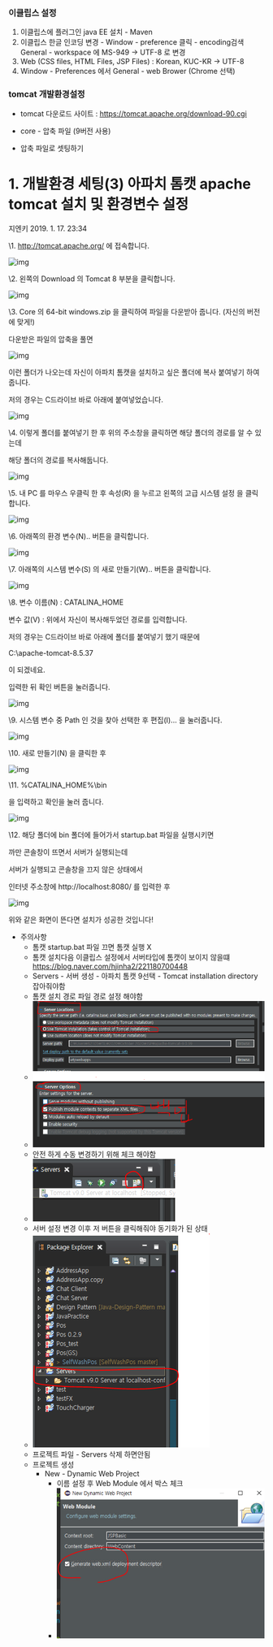 

### 이클립스 설정 

1. 이클립스에 플러그인 java EE 설치  - Maven 
2. 이클립스 한글 인코딩 변경 - Window - preference 클릭 - encoding검색 General - workspace 에 MS-949 -> UTF-8 로 변경 
3. Web (CSS files, HTML Files, JSP Files) : Korean, KUC-KR -> UTF-8
4. Window - Preferences 에서 General - web Brower (Chrome 선택)



### tomcat 개발환경설정

- tomcat 다운로드 사이트 : https://tomcat.apache.org/download-90.cgi 
- core - 압축 파일 (9버전 사용)

- 압축 파일로 셋팅하기 

# 1. 개발환경 세팅(3) 아파치 톰캣 apache tomcat 설치 및 환경변수 설정

지엔키 2019. 1. 17. 23:34



\1. http://tomcat.apache.org/ 에 접속합니다.



![img](https://t1.daumcdn.net/cfile/tistory/998ACC445C408F320C)





\2. 왼쪽의 Download 의 Tomcat 8 부분을 클릭합니다.



![img](https://t1.daumcdn.net/cfile/tistory/9988F9445C408F331E)



\3. Core 의 64-bit windows.zip 을 클릭하여 파일을 다운받아 줍니다. (자신의 버전에 맞게!)

다운받은 파일의 압축을 풀면 



![img](https://t1.daumcdn.net/cfile/tistory/9976BF445C408F3405)



이런 폴더가 나오는데 자신이 아파치 톰캣을 설치하고 싶은 폴더에 복사 붙여넣기 하여줍니다.

저의 경우는 C드라이브 바로 아래에 붙여넣었습니다.



![img](https://t1.daumcdn.net/cfile/tistory/99F762445C408F3409)





\4. 이렇게 폴더를 붙여넣기 한 후 위의 주소창을 클릭하면 해당 폴더의 경로를 알 수 있는데

해당 폴더의 경로를 복사해둡니다.



![img](https://t1.daumcdn.net/cfile/tistory/99D27B445C408F3401)





\5. 내 PC 를 마우스 우클릭 한 후 속성(R) 을 누르고 왼쪽의 고급 시스템 설정 을 클릭합니다.



![img](https://t1.daumcdn.net/cfile/tistory/995366445C408F340E)





\6. 아래쪽의 환경 변수(N).. 버튼을 클릭합니다.



![img](https://t1.daumcdn.net/cfile/tistory/99145E445C408F3508)



\7. 아래쪽의 시스템 변수(S) 의 새로 만들기(W).. 버튼을 클릭합니다.



![img](https://t1.daumcdn.net/cfile/tistory/99589B445C408F3506)



\8. 변수 이름(N) : CATALINA_HOME

변수 값(V) : 위에서 자신이 복사해두었던 경로를 입력합니다.

저의 경우는 C드라이브 바로 아래에 폴더를 붙여넣기 했기 때문에

C:\apache-tomcat-8.5.37

이 되겠네요.

입력한 뒤 확인 버튼을 눌러줍니다.



![img](https://t1.daumcdn.net/cfile/tistory/997AC14D5C408F360D)





\9. 시스템 변수 중 Path 인 것을 찾아 선택한 후 편집(I)... 을 눌러줍니다.



![img](https://t1.daumcdn.net/cfile/tistory/9946A44D5C408F3606)



\10. 새로 만들기(N) 을 클릭한 후



![img](https://t1.daumcdn.net/cfile/tistory/991FA84D5C408F3619)





\11. %CATALINA_HOME%\bin

을 입력하고 확인을 눌러 줍니다.





![img](https://t1.daumcdn.net/cfile/tistory/997CF34D5C408F360D)





\12. 해당 폴더에 bin 폴더에 들어가서 startup.bat 파일을 실행시키면 

까만 콘솔창이 뜨면서 서버가 실행되는데

서버가 실행되고 콘솔창을 끄지 않은 상태에서

인터넷 주소창에 http://localhost:8080/ 를 입력한 후 



![img](https://t1.daumcdn.net/cfile/tistory/99C2554D5C408F3701)



위와 같은 화면이 뜬다면 설치가 성공한 것입니다!



- 주의사항 
  - 톰캣 startup.bat 파일 끄면 톰캣 실행 X
  - 톰캣 설치다음 이클립스 설정에서 서버타입에 톰캣이 보이지 않을떄 https://blog.naver.com/hjinha2/221180700448
  - Servers - 서버 생성 - 아파치 톰캣 9선택 - Tomcat installation directory 잡아줘야함 
  - 톰캣 설치 경로 파일 경로 설정 해야함
  - <img src="./이클립스 톰캣생성후 설정.PNG">
  - <img src="./이클립스 톰캣생성후 설정2.PNG">
  - 안전 하게 수동 변경하기 위해 체크 해야함 
  - <img src="./이클립스 톰캣생성후 설정3.PNG">
  - 서버 설정 변경 이후 저 버튼을 클릭해줘야 동기화가 된 상태 
  - <img src="./이클립스 톰캣생성후 설정4.PNG">
  - 프로젝트 파일 - Servers 삭제 하면안됨
  - 프로젝트 생성
    - New - Dynamic Web Project 
      - 이름 설정 후 Web Module 에서 박스 체크 
      - <img src="./톰캣 프로젝트 생성.PNG">

